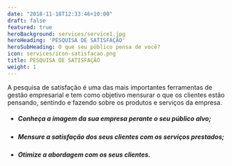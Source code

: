 ```yaml
---
date: "2018-11-18T12:33:46+10:00"
draft: false
featured: true
heroBackground: services/service1.jpg
heroHeading: 'PESQUISA DE SATISFAÇÃO'
heroSubHeading: O que seu público pensa de você?
icon: services/icon-satisfacao.png
title: PESQUISA DE SATISFAÇÃO
weight: 1
---
```


A pesquisa de satisfação é uma das mais importantes ferramentas de gestão empresarial e tem como objetivo mensurar o que os clientes estão pensando, sentindo e fazendo sobre os produtos e serviços da empresa.

- ##### Conheça a imagem da sua empresa perante o seu público alvo;
- ##### Mensure a satisfação dos seus clientes com os serviços prestados;
- ##### Otimize a abordagem com os seus clientes.


